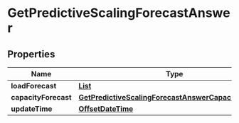 

# GetPredictiveScalingForecastAnswer


## Properties

| Name | Type | Description | Notes |
|------------ | ------------- | ------------- | -------------|
|**loadForecast** | [**List**](List.md) |  |  |
|**capacityForecast** | [**GetPredictiveScalingForecastAnswerCapacityForecast**](GetPredictiveScalingForecastAnswerCapacityForecast.md) |  |  |
|**updateTime** | [**OffsetDateTime**](OffsetDateTime.md) |  |  |



